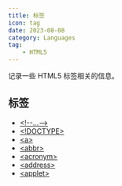 ```yaml
---
title: 标签
icon: tag
date: 2023-08-08
category: Languages
tag:
    - HTML5
---
```


记录一些 HTML5 标签相关的信息。

<!-- more -->

## 标签

- [\<!--...--\>](./comment.md)
- [\<!DOCTYPE\>](./doctype.md)
- [\<a\>](./a.md)
- [\<abbr\>](./abbr.md)
- [\<acronym\>](./acronym.md)
- [\<address\>](./address.md)
- [\<applet\>](./applet.md)
